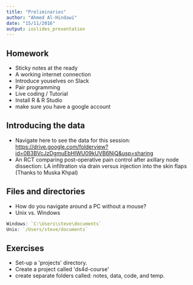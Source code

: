 ```yaml
---
title: "Preliminaries"
author: "Ahmed Al-Hindawi"
date: "15/11/2016"
output: ioslides_presentation
---
```


## Homework

- Sticky notes at the ready
- A working internet connection
- Introduce youselves on Slack
- Pair programming
- Live coding / Tutorial
- Install R & R Studio
- make sure you have a google account

## Introducing the data

- Navigate here to see the data for this session: https://drive.google.com/folderview?id=0B3BVcJzDgmuEbHlWU09kUVB6NjQ&usp=sharing
- An RCT comparing post-operative pain control after axillary node dissection: LA infiltration via drain versus injection into the skin flaps (Thanks to Muska Khpal)

## Files and directories

- How do you navigate around a PC without a mouse?
- Unix vs. Windows


```r
Windows: `C:\Users\steve\documents`
Unix: `/Users/steve/documents`
```

## Exercises

- Set-up a 'projects' directory.
- Create a project called 'ds4d-course'
- create separate folders called: notes, data, code, and temp.


